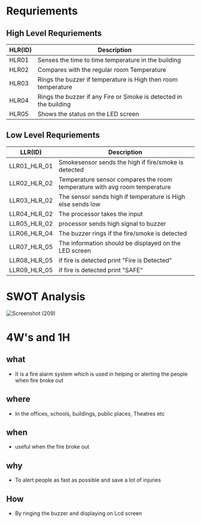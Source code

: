 # Requriements
  
## **High Level Requriements**
 
|HLR(ID)|Description|
--- | --- | 
|HLR01|	Senses the time to time temperature in the building|
|HLR02|	Compares with the regular room Temperature|	
|HLR03|	Rings the buzzer if temperature is High then room temperature|
|HLR04| Rings the buzzer if any Fire or Smoke is detected in the building|
|HLR05| Shows the status on the LED screen|

## **Low Level Requriements**
   
|LLR(ID)|Description|
--- | --- | 
|LLR01_HLR_01| Smokesensor sends the high if fire/smoke is detected|
|LLR02_HLR_02| Temperature sensor compares the room temperature with avg room temperature|
|LLR03_HLR_02| The sensor sends high if temperature is High else sends low  |
|LLR04_HLR_02| The processor takes the input|	
|LLR05_HLR_02| processor sends high signal to buzzer|
|LLR06_HLR_04| The buzzer rings if the fire/smoke is detected|
|LLR07_HLR_05| The information should be displayed on the LED screen|
|LLR08_HLR_05| if fire is detected print "Fire is Detected"|
|LLR09_HLR_05| if fire is detected print "SAFE"|

# SWOT Analysis
![Screenshot (209)](https://user-images.githubusercontent.com/99093515/155767139-2f27cbc4-3680-4730-848f-09f7cbe574db.png)

# 4W's and 1H
## what
* It is a fire alarm system which is used in helping or alerting the people when fire broke out
## where
* In the offices, schools, buildings, public places, Theatres etc
## when
* useful when the fire broke out
## why
* To alert people as fast as possible and save a lot of injuries
## How
* By ringing the buzzer and displaying on Lcd screen
